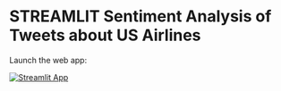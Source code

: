 # STREAMLIT Sentiment Analysis of Tweets about US Airlines

Launch the web app:

[![Streamlit App](https://static.streamlit.io/badges/streamlit_badge_black_white.svg)](https://share.streamlit.io/illyabjazevic/sentimentanalysisoftweetsaboutusairlines/main/SENTIMENT.py)

